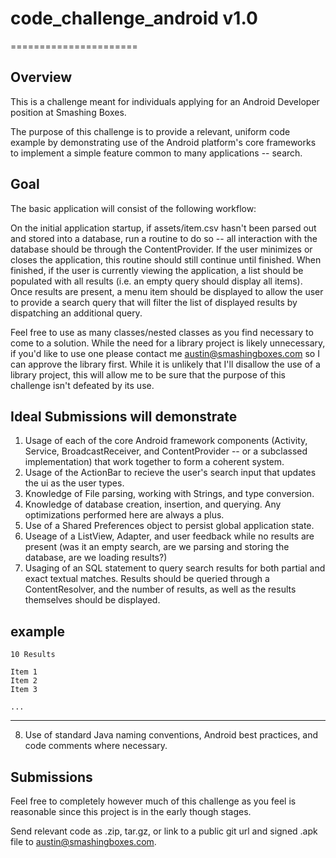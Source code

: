 # code_challenge_android v1.0
======================

## Overview

This is a challenge meant for individuals applying for an Android Developer position at Smashing Boxes.

The purpose of this challenge is to provide a relevant, uniform code example by demonstrating use of the Android platform's core frameworks to implement a simple feature common to many applications -- search.

## Goal

The basic application will consist of the following workflow:

On the initial application startup, if assets/item.csv hasn't been parsed out and stored into a database, run a routine to do so -- all interaction with the database should be through the ContentProvider.  If the user minimizes or closes the application, this routine should still continue until finished.  When finished, if the user is currently viewing the application, a list should be populated with all results (i.e. an empty query should display all items).  Once results are present, a menu item should be displayed to allow the user to provide a search query that will filter the list of displayed results by dispatching an additional query.

Feel free to use as many classes/nested classes as you find necessary to come to a solution.  While the need for a library project is likely unnecessary, if you'd like to use one please contact me austin@smashingboxes.com so I can approve the library first.  While it is unlikely that I'll disallow the use of a library project, this will allow me to be sure that the purpose of this challenge isn't defeated by its use.


## Ideal Submissions will demonstrate

1.  Usage of each of the core Android framework components (Activity, Service, BroadcastReceiver, and ContentProvider -- or a subclassed implementation) that work together to form a coherent system.
2.  Usage of the ActionBar to recieve the user's search input that updates the ui as the user types.
3.  Knowledge of File parsing, working with Strings, and type conversion.
4.  Knowledge of database creation, insertion, and querying.  Any optimizations performed here are always a plus.
5.  Use of a Shared Preferences object to persist global application state.
6.  Useage of a ListView, Adapter, and user feedback while no results are present (was it an empty search, are
    we parsing and storing the database, are we loading results?)
7.  Usaging of an SQL statement to query search results for both partial and exact textual matches.  Results should be queried through a ContentResolver, and the number of results, as well as the results themselves should be displayed.  


example
-------------------------
    10 Results
    
    Item 1
    Item 2
    Item 3
    
    ...

-------------------------

8.  Use of standard Java naming conventions, Android best practices, and code comments where necessary.

## Submissions

Feel free to completely however much of this challenge as you feel is reasonable since this project is in the early though stages.

Send relevant code as .zip, tar.gz, or link to a public git url and signed .apk file to austin@smashingboxes.com.

